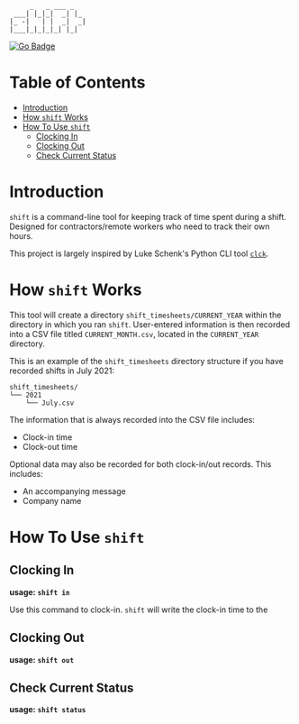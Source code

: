         _   _ ___ _   
     ___| |_|_|  _| |_ 
    |_ -|   | |  _|  _|
    |___|_|_|_|_| |_|

[![Go Badge](https://img.shields.io/badge/language-Go-9cf?logo=go)][Go]

# Table of Contents

* [Introduction](#introduction)
* [How `shift` Works](#how-shift-works)
* [How To Use `shift`](#how-to-use-shift)
    + [Clocking In](#clocking-in)
    + [Clocking Out](#clocking-out)
    + [Check Current Status](#check-current-status)

# Introduction

`shift` is a command-line tool for keeping track of time spent during a shift. Designed for contractors/remote workers who need to track their own hours. 

This project is largely inspired by Luke Schenk's Python CLI tool [`clck`][clck].

# How `shift` Works

This tool will create a directory `shift_timesheets/CURRENT_YEAR` within the directory in which you ran `shift`. User-entered information is then recorded into a CSV file titled `CURRENT_MONTH.csv`, located in the `CURRENT_YEAR` directory.

This is an example of the `shift_timesheets` directory structure if you have recorded shifts in July 2021:

```
shift_timesheets/
└── 2021
    └── July.csv
```

The information that is always recorded into the CSV file includes:

* Clock-in time
* Clock-out time

Optional data may also be recorded for both clock-in/out records. This includes:

* An accompanying message
* Company name

# How To Use `shift`

## Clocking In

**usage: `shift in`**

Use this command to clock-in. `shift` will write the clock-in time to the 

## Clocking Out

**usage: `shift out`**

## Check Current Status

**usage: `shift status`**

<!-- Links -->
[Go]: https://golang.org/
[clck]: https://github.com/LukeDSchenk/clck
